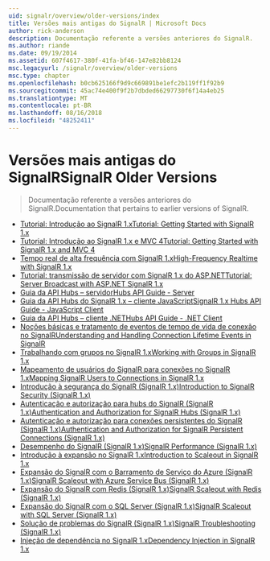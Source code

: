 ```yaml
---
uid: signalr/overview/older-versions/index
title: Versões mais antigas do SignalR | Microsoft Docs
author: rick-anderson
description: Documentação referente a versões anteriores do SignalR.
ms.author: riande
ms.date: 09/19/2014
ms.assetid: 607f4617-380f-41fa-bf46-147e82bb8124
msc.legacyurl: /signalr/overview/older-versions
msc.type: chapter
ms.openlocfilehash: b0cb625166f9d9c669891be1efc2b119ff1f92b9
ms.sourcegitcommit: 45ac74e400f9f2b7dbded66297730f6f14a4eb25
ms.translationtype: MT
ms.contentlocale: pt-BR
ms.lasthandoff: 08/16/2018
ms.locfileid: "48252411"
---
```

<a name="signalr-older-versions"></a><span data-ttu-id="791e1-103">Versões mais antigas do SignalR</span><span class="sxs-lookup"><span data-stu-id="791e1-103">SignalR Older Versions</span></span>
====================
> <span data-ttu-id="791e1-104">Documentação referente a versões anteriores do SignalR.</span><span class="sxs-lookup"><span data-stu-id="791e1-104">Documentation that pertains to earlier versions of SignalR.</span></span>


- [<span data-ttu-id="791e1-105">Tutorial: Introdução ao SignalR 1.x</span><span class="sxs-lookup"><span data-stu-id="791e1-105">Tutorial: Getting Started with SignalR 1.x</span></span>](tutorial-getting-started-with-signalr.md)
- [<span data-ttu-id="791e1-106">Tutorial: Introdução ao SignalR 1.x e MVC 4</span><span class="sxs-lookup"><span data-stu-id="791e1-106">Tutorial: Getting Started with SignalR 1.x and MVC 4</span></span>](tutorial-getting-started-with-signalr-and-mvc-4.md)
- [<span data-ttu-id="791e1-107">Tempo real de alta frequência com SignalR 1.x</span><span class="sxs-lookup"><span data-stu-id="791e1-107">High-Frequency Realtime with SignalR 1.x</span></span>](tutorial-high-frequency-realtime-with-signalr.md)
- [<span data-ttu-id="791e1-108">Tutorial: transmissão de servidor com SignalR 1.x do ASP.NET</span><span class="sxs-lookup"><span data-stu-id="791e1-108">Tutorial: Server Broadcast with ASP.NET SignalR 1.x</span></span>](tutorial-server-broadcast-with-aspnet-signalr.md)
- [<span data-ttu-id="791e1-109">Guia da API Hubs – servidor</span><span class="sxs-lookup"><span data-stu-id="791e1-109">Hubs API Guide - Server</span></span>](signalr-1x-hubs-api-guide-server.md)
- [<span data-ttu-id="791e1-110">Guia da API Hubs do SignalR 1.x – cliente JavaScript</span><span class="sxs-lookup"><span data-stu-id="791e1-110">SignalR 1.x Hubs API Guide - JavaScript Client</span></span>](signalr-1x-hubs-api-guide-javascript-client.md)
- [<span data-ttu-id="791e1-111">Guia da API Hubs – cliente .NET</span><span class="sxs-lookup"><span data-stu-id="791e1-111">Hubs API Guide - .NET Client</span></span>](signalr-1x-hubs-api-guide-net-client.md)
- [<span data-ttu-id="791e1-112">Noções básicas e tratamento de eventos de tempo de vida de conexão no SignalR</span><span class="sxs-lookup"><span data-stu-id="791e1-112">Understanding and Handling Connection Lifetime Events in SignalR</span></span>](handling-connection-lifetime-events.md)
- [<span data-ttu-id="791e1-113">Trabalhando com grupos no SignalR 1.x</span><span class="sxs-lookup"><span data-stu-id="791e1-113">Working with Groups in SignalR 1.x</span></span>](working-with-groups.md)
- [<span data-ttu-id="791e1-114">Mapeamento de usuários do SignalR para conexões no SignalR 1.x</span><span class="sxs-lookup"><span data-stu-id="791e1-114">Mapping SignalR Users to Connections in SignalR 1.x</span></span>](mapping-users-to-connections.md)
- [<span data-ttu-id="791e1-115">Introdução à segurança do SignalR (SignalR 1.x)</span><span class="sxs-lookup"><span data-stu-id="791e1-115">Introduction to SignalR Security (SignalR 1.x)</span></span>](introduction-to-security.md)
- [<span data-ttu-id="791e1-116">Autenticação e autorização para hubs do SignalR (SignalR 1.x)</span><span class="sxs-lookup"><span data-stu-id="791e1-116">Authentication and Authorization for SignalR Hubs (SignalR 1.x)</span></span>](hub-authorization.md)
- [<span data-ttu-id="791e1-117">Autenticação e autorização para conexões persistentes do SignalR (SignalR 1.x)</span><span class="sxs-lookup"><span data-stu-id="791e1-117">Authentication and Authorization for SignalR Persistent Connections (SignalR 1.x)</span></span>](persistent-connection-authorization.md)
- [<span data-ttu-id="791e1-118">Desempenho do SignalR (SignalR 1.x)</span><span class="sxs-lookup"><span data-stu-id="791e1-118">SignalR Performance (SignalR 1.x)</span></span>](signalr-performance.md)
- [<span data-ttu-id="791e1-119">Introdução à expansão no SignalR 1.x</span><span class="sxs-lookup"><span data-stu-id="791e1-119">Introduction to Scaleout in SignalR 1.x</span></span>](scaleout-in-signalr.md)
- [<span data-ttu-id="791e1-120">Expansão do SignalR com o Barramento de Serviço do Azure (SignalR 1.x)</span><span class="sxs-lookup"><span data-stu-id="791e1-120">SignalR Scaleout with Azure Service Bus (SignalR 1.x)</span></span>](scaleout-with-windows-azure-service-bus.md)
- [<span data-ttu-id="791e1-121">Expansão do SignalR com Redis (SignalR 1.x)</span><span class="sxs-lookup"><span data-stu-id="791e1-121">SignalR Scaleout with Redis (SignalR 1.x)</span></span>](scaleout-with-redis.md)
- [<span data-ttu-id="791e1-122">Expansão do SignalR com o SQL Server (SignalR 1.x)</span><span class="sxs-lookup"><span data-stu-id="791e1-122">SignalR Scaleout with SQL Server (SignalR 1.x)</span></span>](scaleout-with-sql-server.md)
- [<span data-ttu-id="791e1-123">Solução de problemas do SignalR (SignalR 1.x)</span><span class="sxs-lookup"><span data-stu-id="791e1-123">SignalR Troubleshooting (SignalR 1.x)</span></span>](troubleshooting.md)
- [<span data-ttu-id="791e1-124">Injeção de dependência no SignalR 1.x</span><span class="sxs-lookup"><span data-stu-id="791e1-124">Dependency Injection in SignalR 1.x</span></span>](dependency-injection.md)
